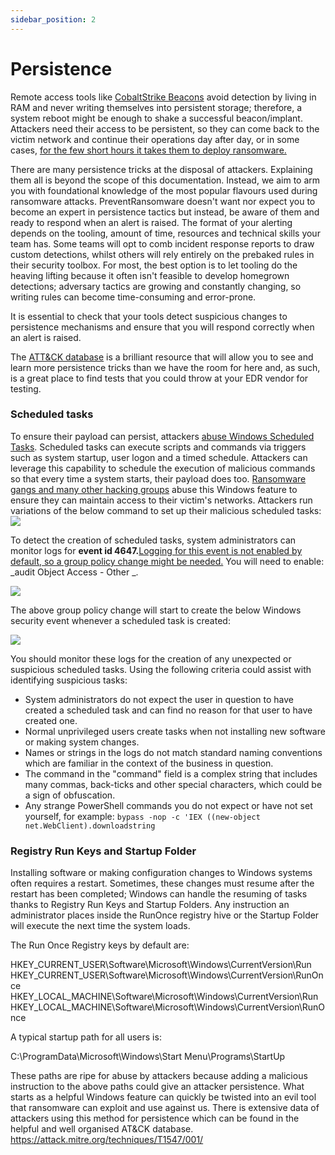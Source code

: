 ```yaml
---
sidebar_position: 2
---
```


# Persistence

Remote access tools like [CobaltStrike Beacons][2] avoid detection by living in RAM and never writing themselves into persistent storage; therefore, a system reboot might be enough to shake a successful beacon/implant. Attackers need their access to be persistent, so they can come back to the victim network and continue their operations day after day, or in some cases, [for the few short hours it takes them to deploy ransomware.](https://web.archive.org/web/20220512155125/https://thedfirreport.com/2022/04/25/quantum-ransomware/)

There are many persistence tricks at the disposal of attackers. Explaining them all is beyond the scope of this documentation. Instead, we aim to arm you with foundational knowledge of the most popular flavours used during ransomware attacks. PreventRansomware doesn't want nor expect you to become an expert in persistence tactics but instead, be aware of them and ready to respond when an alert is raised. The format of your alerting depends on the tooling, amount of time, resources and technical skills your team has. Some teams will opt to comb incident response reports to draw custom detections, whilst others will rely entirely on the prebaked rules in their security toolbox.
For most, the best option is to let tooling do the heaving lifting because it often isn't feasible to develop homegrown detections; adversary tactics are growing and constantly changing, so writing rules can become time-consuming and error-prone.

It is essential to check that your tools detect suspicious changes to persistence mechanisms and ensure that you will respond correctly when an alert is raised. 

The [ATT&CK database][1] is a brilliant resource that will allow you to see and learn more persistence tricks than we have the room for here and, as such, is a great place to find tests that you could throw at your EDR vendor for testing.

### Scheduled tasks

 To ensure their payload can persist, attackers [abuse Windows Scheduled Tasks][3]. Scheduled tasks can execute scripts and commands via triggers such as system startup, user logon and a timed schedule. Attackers can leverage this capability to schedule the execution of malicious commands so that every time a system starts, their payload does too. [Ransomware gangs and many other hacking groups][4] abuse this Windows feature to ensure they can maintain access to their victim's networks.
 Attackers run variations of the below command to set up their malicious scheduled tasks:
 ![][image-1]

 To detect the creation of scheduled tasks, system administrators can monitor logs for **event id 4647.**[Logging for this event is not enabled by default, so a group policy change might be needed.][5] You will need to enable: _audit Object Access - Other _.  

 ![][image-2]

 The above group policy change will start to create the below Windows security event whenever a scheduled task is created:

 ![][image-3]

 You should monitor these logs for the creation of any unexpected or suspicious scheduled tasks. Using the following criteria could assist with identifying suspicious tasks:  

- System administrators do not expect the user in question to have created a scheduled task and can find no reason for that user to have created one.
- Normal unprivileged users create tasks when not installing new software or making system changes.
- Names or strings in the logs do not match standard naming conventions which are familiar in the context of the business in question.
- The command in the "command" field is a complex string that includes many commas, back-ticks and other special characters, which could be a sign of obfuscation.
- Any strange PowerShell commands you do not expect or have not set yourself, for example: `bypass -nop -c 'IEX ((new-object net.WebClient).downloadstring`

[1]:    https://attack.mitre.org/tactics/TA0003/
[2]:    https://web.archive.org/web/20220428110546/https://www.mandiant.com/resources/defining-cobalt-strike-components
[3]:    https://pentestlab.blog/2019/11/04/persistence-scheduled-tasks/
[4]:    https://attack.mitre.org/techniques/T1053/
[5]:    https://www.stigviewer.com/stig/windows_10/2017-12-01/finding/V-74409

[image-1]:    /img/DocImages/cobaltpersist.png
[image-2]:    /img/DocImages/auditgpo.png
[image-3]:    /img/DocImages/task.png

### Registry Run Keys and Startup Folder

Installing software or making configuration changes to Windows systems often requires a restart. Sometimes, these changes must resume after the restart has been completed; Windows can handle the resuming of tasks thanks to Registry Run Keys and Startup Folders.
 Any instruction an administrator places inside the RunOnce registry hive or the Startup Folder will execute the next time the system loads.

 The Run Once Registry keys by default are:

 HKEY_CURRENT_USER\Software\Microsoft\Windows\CurrentVersion\Run
 HKEY_CURRENT_USER\Software\Microsoft\Windows\CurrentVersion\RunOnce
 HKEY_LOCAL_MACHINE\Software\Microsoft\Windows\CurrentVersion\Run
 HKEY_LOCAL_MACHINE\Software\Microsoft\Windows\CurrentVersion\RunOnce

 A typical startup path for all users is:

 C:\ProgramData\Microsoft\Windows\Start Menu\Programs\StartUp

These paths are ripe for abuse by attackers because adding a malicious instruction to the above paths could give an attacker persistence. What starts as a helpful Windows feature can quickly be twisted into an evil tool that ransomware can exploit and use against us. There is extensive data of attackers using this method for persistence which can be found in the helpful and well organised AT&CK database. https://attack.mitre.org/techniques/T1547/001/





